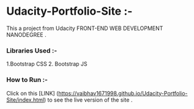 # Udacity-Portfolio-Site :-
This a project from Udacity FRONT-END WEB DEVELOPMENT NANODEGREE .

### Libraries Used :-
1.Bootstrap CSS
2. Bootstrap JS

### How to Run :- 
Click on this [LINK] (https://vaibhav1671998.github.io/Udacity-Portfolio-Site/index.html) to see the live version of the site .
